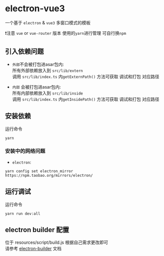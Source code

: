 # electron-vue3 
一个基于 `electron` & `vue3` 多窗口模式的模板

❗注意  `vue` or `vue-router` 版本 使用的`yarn`进行管理 可自行换`npm`

## 引入依赖问题
- `外部`不会被打包进asar包内:  
所有外部依赖放入到 `src/lib/extern`  
调用 `src/lib/index.ts`  内`getExternPath()` 方法可获取 调试和打包 对应路径   
  

- `内部` 会被打包进asar包内:  
  所有内部依赖放入到 `src/lib/inside`  
  调用 `src/lib/index.ts`  内`getInsidePath()` 方法可获取 调试和打包 对应路径

## 安装依赖
运行命令
```shell
yarn
```
### 安装中的网络问题
- `electron`:
```shell
yarn config set electron_mirror https://npm.taobao.org/mirrors/electron/
```

## 运行调试
运行命令
```shell
yarn run dev:all
```

## electron builder 配置
位于 resources/script/build.js 根据自己需求更改即可   
请参考 [electron-builder](https://www.electron.build/) 文档
